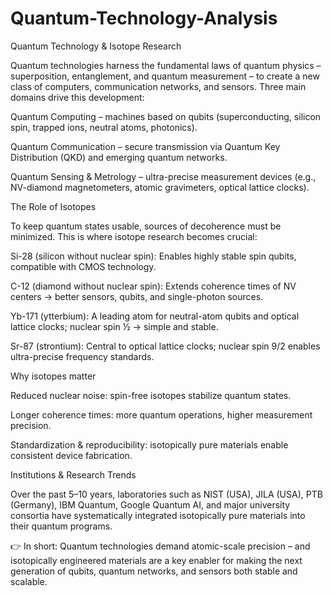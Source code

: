 # Quantum-Technology-Analysis

Quantum Technology & Isotope Research

Quantum technologies harness the fundamental laws of quantum physics – superposition, entanglement, and quantum measurement – 
to create a new class of computers, communication networks, and sensors. Three main domains drive this development:

Quantum Computing – machines based on qubits (superconducting, silicon spin, trapped ions, neutral atoms, photonics).

Quantum Communication – secure transmission via Quantum Key Distribution (QKD) and emerging quantum networks.

Quantum Sensing & Metrology – ultra-precise measurement devices (e.g., NV-diamond magnetometers, atomic gravimeters, optical lattice clocks).

The Role of Isotopes

To keep quantum states usable, sources of decoherence must be minimized. This is where isotope research becomes crucial:

Si-28 (silicon without nuclear spin): Enables highly stable spin qubits, compatible with CMOS technology.

C-12 (diamond without nuclear spin): Extends coherence times of NV centers → better sensors, qubits, and single-photon sources.

Yb-171 (ytterbium): A leading atom for neutral-atom qubits and optical lattice clocks; nuclear spin ½ → simple and stable.

Sr-87 (strontium): Central to optical lattice clocks; nuclear spin 9/2 enables ultra-precise frequency standards.

Why isotopes matter

Reduced nuclear noise: spin-free isotopes stabilize quantum states.

Longer coherence times: more quantum operations, higher measurement precision.

Standardization & reproducibility: isotopically pure materials enable consistent device fabrication.

Institutions & Research Trends

Over the past 5–10 years, laboratories such as NIST (USA), JILA (USA), PTB (Germany), IBM Quantum, Google Quantum AI, and major university consortia have systematically integrated isotopically pure materials into their quantum programs.

👉 In short:
Quantum technologies demand atomic-scale precision – and isotopically engineered materials are a key enabler for making the next generation of qubits, quantum networks, and sensors both stable and scalable.
